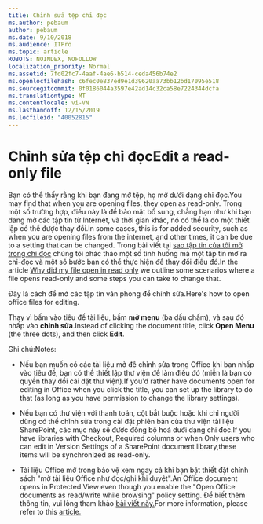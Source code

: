 ```yaml
---
title: Chỉnh sửa tệp chỉ đọc
ms.author: pebaum
author: pebaum
ms.date: 9/10/2018
ms.audience: ITPro
ms.topic: article
ROBOTS: NOINDEX, NOFOLLOW
localization_priority: Normal
ms.assetid: 7fd02fc7-4aaf-4ae6-b514-ceda456b74e2
ms.openlocfilehash: c6fec0e837ed9e1d39620aa73bb12bd17095e518
ms.sourcegitcommit: 0f0186044a3597e42ad14c32ca58e7224344dcfa
ms.translationtype: MT
ms.contentlocale: vi-VN
ms.lasthandoff: 12/15/2019
ms.locfileid: "40052815"
---
```

# <a name="edit-a-read-only-file"></a><span data-ttu-id="aeb4f-102">Chỉnh sửa tệp chỉ đọc</span><span class="sxs-lookup"><span data-stu-id="aeb4f-102">Edit a read-only file</span></span>

<span data-ttu-id="aeb4f-103">Bạn có thể thấy rằng khi bạn đang mở tệp, họ mở dưới dạng chỉ đọc.</span><span class="sxs-lookup"><span data-stu-id="aeb4f-103">You may find that when you are opening files, they open as read-only.</span></span> <span data-ttu-id="aeb4f-104">Trong một số trường hợp, điều này là để bảo mật bổ sung, chẳng hạn như khi bạn đang mở các tập tin từ Internet, và thời gian khác, nó có thể là do một thiết lập có thể được thay đổi.</span><span class="sxs-lookup"><span data-stu-id="aeb4f-104">In some cases, this is for added security, such as when you are opening files from the internet, and other times, it can be due to a setting that can be changed.</span></span> <span data-ttu-id="aeb4f-105">Trong bài viết tại [sao tập tin của tôi mở trong chỉ đọc](https://support.office.com/article/Why-did-my-file-open-read-only-3ab4b792-da50-4b38-8628-14c64e1f1d15) chúng tôi phác thảo một số tình huống mà một tập tin mở ra chỉ-đọc và một số bước bạn có thể thực hiện để thay đổi điều đó.</span><span class="sxs-lookup"><span data-stu-id="aeb4f-105">In the article [Why did my file open in read only](https://support.office.com/article/Why-did-my-file-open-read-only-3ab4b792-da50-4b38-8628-14c64e1f1d15) we outline some scenarios where a file opens read-only and some steps you can take to change that.</span></span>

<span data-ttu-id="aeb4f-106">Đây là cách để mở các tập tin văn phòng để chỉnh sửa.</span><span class="sxs-lookup"><span data-stu-id="aeb4f-106">Here's how to open office files for editing.</span></span>

<span data-ttu-id="aeb4f-107">Thay vì bấm vào tiêu đề tài liệu, bấm **mở menu** (ba dấu chấm), và sau đó nhấp vào **chỉnh sửa**.</span><span class="sxs-lookup"><span data-stu-id="aeb4f-107">Instead of clicking the document title, click **Open Menu** (the three dots), and then click **Edit**.</span></span>

<span data-ttu-id="aeb4f-108">Ghi chú:</span><span class="sxs-lookup"><span data-stu-id="aeb4f-108">Notes:</span></span>

- <span data-ttu-id="aeb4f-109">Nếu bạn muốn có các tài liệu mở để chỉnh sửa trong Office khi bạn nhấp vào tiêu đề, bạn có thể thiết lập thư viện để làm điều đó (miễn là bạn có quyền thay đổi cài đặt thư viện).</span><span class="sxs-lookup"><span data-stu-id="aeb4f-109">If you'd rather have documents open for editing in Office when you click the title, you can set up the library to do that (as long as you have permission to change the library settings).</span></span>

- <span data-ttu-id="aeb4f-110">Nếu bạn có thư viện với thanh toán, cột bắt buộc hoặc khi chỉ người dùng có thể chỉnh sửa trong cài đặt phiên bản của thư viện tài liệu SharePoint, các mục này sẽ được đồng bộ hoá dưới dạng chỉ đọc.</span><span class="sxs-lookup"><span data-stu-id="aeb4f-110">If you have libraries with Checkout, Required columns or when Only users who can edit in Version Settings of a SharePoint document library,these items will be synchronized as read-only.</span></span>

- <span data-ttu-id="aeb4f-111">Tài liệu Office mở trong bảo vệ xem ngay cả khi bạn bật thiết đặt chính sách "mở tài liệu Office như đọc/ghi khi duyệt".</span><span class="sxs-lookup"><span data-stu-id="aeb4f-111">An Office document opens in Protected View even though you enable the "Open Office documents as read/write while browsing" policy setting.</span></span> <span data-ttu-id="aeb4f-112">Để biết thêm thông tin, vui lòng tham khảo [bài viết này.](https://support.microsoft.com/help/983047/an-office-document-opens-in-protected-view-even-though-you-enable-the)</span><span class="sxs-lookup"><span data-stu-id="aeb4f-112">For more information, please refer to this [article.](https://support.microsoft.com/help/983047/an-office-document-opens-in-protected-view-even-though-you-enable-the)</span></span>

